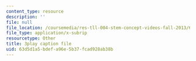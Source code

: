 ```yaml
---
content_type: resource
description: ''
file: null
file_location: /coursemedia/res-tll-004-stem-concept-videos-fall-2013/63d5d1a5bdefa96e5b37fcad928ab38b_eRZDD6Ypdc0.srt
file_type: application/x-subrip
resourcetype: Other
title: 3play caption file
uid: 63d5d1a5-bdef-a96e-5b37-fcad928ab38b
---
```

